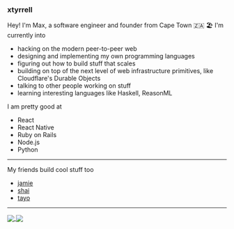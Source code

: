 ### xtyrrell

Hey! I'm Max, a software engineer and founder from Cape Town 🇿🇦 🏖️ I'm currently into

- hacking on the modern peer-to-peer web
- designing and implementing my own programming languages
- figuring out how to build stuff that scales
- building on top of the next level of web infrastructure primitives, like Cloudflare's Durable Objects
- talking to other people working on stuff
- learning interesting languages like Haskell, ReasonML

I am pretty good at

- React
- React Native
- Ruby on Rails
- Node.js
- Python

<hr />

My friends build cool stuff too

- [jamie](https://github.com/geimaj)
- [shai](https://github.com/shaiunterslak)
- [tayo](https://github.com/its-tayo)

<hr />

<a href="https://github.com/xtyrrell">
  <img align="center" src="https://github-readme-stats.vercel.app/api/?username=xtyrrell&theme=&count_private=true&show_icons=true&hide_title=true" />
</a>
<a href="https://github.com/xtyrrell">
  <img align="center" src="https://github-readme-stats.vercel.app/api/top-langs/?username=xtyrrell&layout=compact&count_private=true&show_icons=true&hide_title=true&hide=html&langs_count=8" />
</a>

<!--

Here are some ideas to get you started:

- 🔭 I’m currently working on ...
- 🌱 I’m currently learning ...
- 👯 I’m looking to collaborate on ...
- 🤔 I’m looking for help with ...
- 💬 Ask me about ...
- 📫 How to reach me: ...
- 😄 Pronouns: ...
- ⚡ Fun fact: ...
-->
